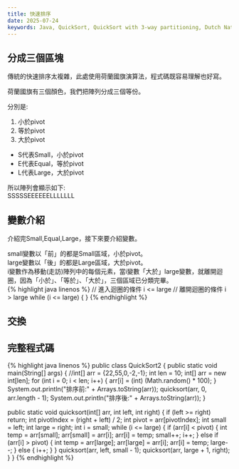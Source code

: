 ```yaml
---
title: 快速排序
date: 2025-07-24
keywords: Java, QuickSort, QuickSort with 3-way partitioning, Dutch National Flag algorithm
---
```

## 分成三個區塊
傳統的快速排序太複雜，此處使用荷蘭國旗演算法，程式碼既容易理解也好寫。

荷蘭國旗有三個顏色，我們把陣列分成三個等份。

分別是:
1. 小於pivot
2. 等於pivot
3. 大於pivot

- S代表Small，小於pivot
- E代表Equal，等於pivot
- L代表Large，大於pivot

所以陣列會顯示如下:<br>
SSSSSEEEEEELLLLLLL<br>


## 變數介紹
介紹完Small,Equal,Large，接下來要介紹變數。

small變數以「前」的都是Small區域，小於pivot。<br>
large變數以「後」的都是Large區域，大於pivot。<br>
i變數作為移動(走訪)陣列中的每個元素，當i變數「大於」large變數，就離開迴圈，因為「小於」、「等於」、「大於」，三個區域已分類完畢。<br>
{% highlight java linenos %}
// 進入迴圈的條件 i <= large
// 離開迴圈的條件 i > large
while (i <= large) {
}
{% endhighlight %}

## 交換

## 完整程式碼
{% highlight java linenos %}
public class QuickSort2 {
  public static void main(String[] args) {
    //int[] arr = {22,55,0,-2,-1};
    int len = 10;
    int[] arr = new int[len];
    for (int i = 0; i < len; i++) {
      arr[i] = (int) (Math.random() * 100);
    }
    System.out.println("排序前:" + Arrays.toString(arr));
    quicksort(arr, 0, arr.length - 1);
    System.out.println("排序後:" + Arrays.toString(arr));
  }

  public static void quicksort(int[] arr, int left, int right) {
    if (left >= right) return;
    int pivotIndex = (right + left) / 2;
    int pivot = arr[pivotIndex];
    int small = left;
    int large = right;
    int i = small;
    while (i <= large) {
      if (arr[i] < pivot) {
        int temp = arr[small];
        arr[small] = arr[i];
        arr[i] = temp;
        small++;
        i++;
      } else if (arr[i] > pivot) {
        int temp = arr[large];
        arr[large] = arr[i];
        arr[i] = temp;
        large--;
      } else {
        i++;
      }
    }
    quicksort(arr, left, small - 1);
    quicksort(arr, large + 1, right);
  }
}
{% endhighlight %}
